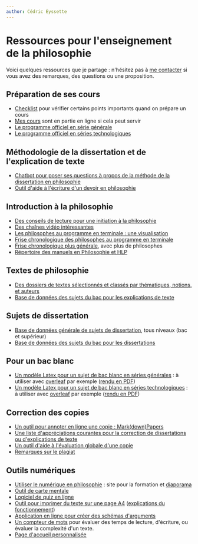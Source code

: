 ```yaml
---
author: Cédric Eyssette
---
```


# Ressources pour l'enseignement de la philosophie

Voici quelques ressources que je partage : n'hésitez pas à [me contacter](http://eyssette.github.io/) si vous avez des remarques, des questions ou une proposition.

## Préparation de ses cours

- [Checklist](https://eyssette.github.io/ressources-generales-enseignement-philosophie/checklist) pour vérifier certains points importants quand on prépare un cours
- [Mes cours](https://eyssette.github.io/cours/) sont en partie en ligne si cela peut servir
- [Le programme officiel en série générale](https://eyssette.github.io/ressources-generales-enseignement-philosophie/programme-philosophie-serie-generale)
- [Le programme officiel en séries technologiques](https://eyssette.github.io/ressources-generales-enseignement-philosophie/programme-philosophie-series-technologiques)


## Méthodologie de la dissertation et de l'explication de texte

- [Chatbot pour poser ses questions à propos de la méthode de la dissertation en philosophie](https://eyssette.github.io/chatMD/#https://eyssette.forge.aeif.fr/chatbot/dissertation-philosophie.md)
- [Outil d'aide à l'écriture d'un devoir en philosophie](https://eyssette.github.io/ressources-generales-enseignement-philosophie/outil-aide-ecriture-philosophie)

## Introduction à la philosophie

- [Des conseils de lecture pour une initiation à la philosophie](https://eyssette.github.io/ressources-generales-enseignement-philosophie/conseils-lectures-initiation-philosophie)
- [Des chaînes vidéo intéressantes](https://eyssette.github.io/ressources-generales-enseignement-philosophie/chaines-video-interessantes)
- [Les philosophes au programme en terminale : une visualisation](https://public.flourish.studio/visualisation/8516736/)
- [Frise chronologique des philosophes au programme en terminale](https://eyssette.github.io/frise-philo/terminale.html)
- [Frise chronologique plus générale](https://eyssette.github.io/frise-philo/), avec plus de philosophes
- [Répertoire des manuels en Philosophie et HLP](https://eyssette.github.io/ressources-generales-enseignement-philosophie/manuels)
<!-- - [Histoire de la philosophie : première approche](https://eyssette.github.io/timelines/philosophie-occidentale.html) : en cours de construction -->

## Textes de philosophie

- [Des dossiers de textes sélectionnés et classés par thématiques, notions, et auteurs](https://eyssette.github.io/dossiers/)
- [Base de données des sujets du bac pour les explications de texte ](https://eyssette.github.io/sujets-philosophie-bac/explications.html)

## Sujets de dissertation

- [Base de données générale de sujets de dissertation](https://eyssette.github.io/sujets-philosophie/), tous niveaux (bac et supérieur)
- [Base de données des sujets du bac pour les dissertations](https://eyssette.github.io/sujets-philosophie-bac/dissertations.html)

## Pour un bac blanc
- [Un modèle Latex pour un sujet de bac blanc en séries générales](https://github.com/eyssette/ressources-generales-enseignement-philosophie/blob/master/modele-bac-blanc-series-generales.tex) : à utiliser avec [overleaf](https://www.overleaf.com/read/jsyvznxsxghn) par exemple ([rendu en PDF](https://texlive2020.latexonline.cc/compile?git=https://github.com/eyssette/ressources-generales-enseignement-philosophie&target=modele-bac-blanc-series-generales.tex&command=pdflatex))
- [Un modèle Latex pour un sujet de bac blanc en séries technologiques](https://github.com/eyssette/ressources-generales-enseignement-philosophie/blob/master/modele-bac-blanc-series-technologiques.tex) : à utiliser avec [overleaf](https://www.overleaf.com/read/mjkndwrjkkrh) par exemple ([rendu en PDF](https://texlive2020.latexonline.cc/compile?git=https://github.com/eyssette/ressources-generales-enseignement-philosophie&target=modele-bac-blanc-series-technologiques.tex&command=pdflatex))

## Correction des copies
- [Un outil pour annoter en ligne une copie : Mark(down)Papers](https://eyssette.github.io/mark-down-papers/)
- [Une liste d'appréciations courantes pour la correction de dissertations ou d'explications de texte](https://eyssette.github.io/ressources-generales-enseignement-philosophie/liste-appreciations-courantes)
- [Un outil d'aide à l'évaluation globale d'une copie](https://eyssette.github.io/evaluation-rapide/)
- [Remarques sur le plagiat](https://eyssette.github.io/ressources-generales-enseignement-philosophie/remarques-sur-le-plagiat)

## Outils numériques

- [Utiliser le numérique en philosophie](https://eyssette.github.io/cours/form-num/c/) : site pour la formation et [diaporama](https://eyssette.github.io/marp-slides/slides/Formation_num%C3%A9rique.html)
- [Outil de carte mentale](https://eyssette.github.io/myMarkmap/)
- [Logiciel de quiz en ligne](https://text2quiz.vercel.app/)
- [Outil pour imprimer du texte sur une page A4](https://eyssette.forge.aeif.fr/a4/convert.html) ([explications du fonctionnement](https://eyssette.github.io/a4/))
- [Application en ligne pour créer des schémas d'arguments](https://eyssette.github.io/argument-map/)
- [Un compteur de mots](https://eyssette.github.io/combiendemots/) pour évaluer des temps de lecture, d'écriture, ou évaluer la complexité d'un texte.
- [Page d'accueil personnalisée](https://eyssette.github.io/start-page/)

